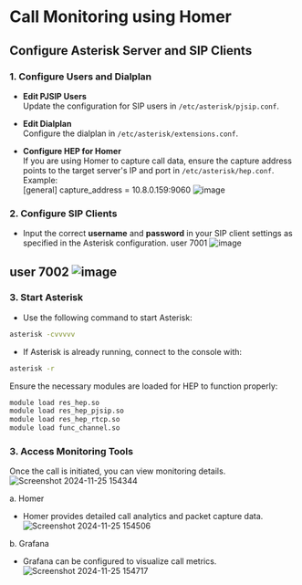 # **Call Monitoring using Homer**

## **Configure Asterisk Server and SIP Clients**

### **1. Configure Users and Dialplan**
- **Edit PJSIP Users**  
  Update the configuration for SIP users in `/etc/asterisk/pjsip.conf`.

- **Edit Dialplan**  
  Configure the dialplan in `/etc/asterisk/extensions.conf`.

- **Configure HEP for Homer**  
  If you are using Homer to capture call data, ensure the capture address points to the target server's IP and port in `/etc/asterisk/hep.conf`.  
  Example:  
[general]
capture_address = 10.8.0.159:9060
![image](https://github.com/user-attachments/assets/2ac9f8a9-d184-4b9f-89e2-80e1d944b4f1)

### **2. Configure SIP Clients**
- Input the correct **username** and **password** in your SIP client settings as specified in the Asterisk configuration.
user 7001
![image](https://github.com/user-attachments/assets/259d4f0c-8cda-46d9-a5be-a3762956a33d)

user 7002
![image](https://github.com/user-attachments/assets/f66a4124-58f7-4a87-bc7f-62213be76f59)
---

### **3. Start Asterisk**
- Use the following command to start Asterisk:
```bash
asterisk -cvvvvv
```
- If Asterisk is already running, connect to the console with:
```bash
asterisk -r
```
Ensure the necessary modules are loaded for HEP to function properly:
```bash
module load res_hep.so
module load res_hep_pjsip.so
module load res_hep_rtcp.so
module load func_channel.so
```

### **3. Access Monitoring Tools**
Once the call is initiated, you can view monitoring details.
![Screenshot 2024-11-25 154344](https://github.com/user-attachments/assets/6e8e1e85-f6a2-47d7-970a-30d1254299bb)

a. Homer
- Homer provides detailed call analytics and packet capture data.
![Screenshot 2024-11-25 154506](https://github.com/user-attachments/assets/ee822d65-b394-4158-b4fe-b2b57c6a18e0)

b. Grafana
- Grafana can be configured to visualize call metrics.
![Screenshot 2024-11-25 154717](https://github.com/user-attachments/assets/21252ac7-7918-4496-9a54-bbfe033e2dd1)

